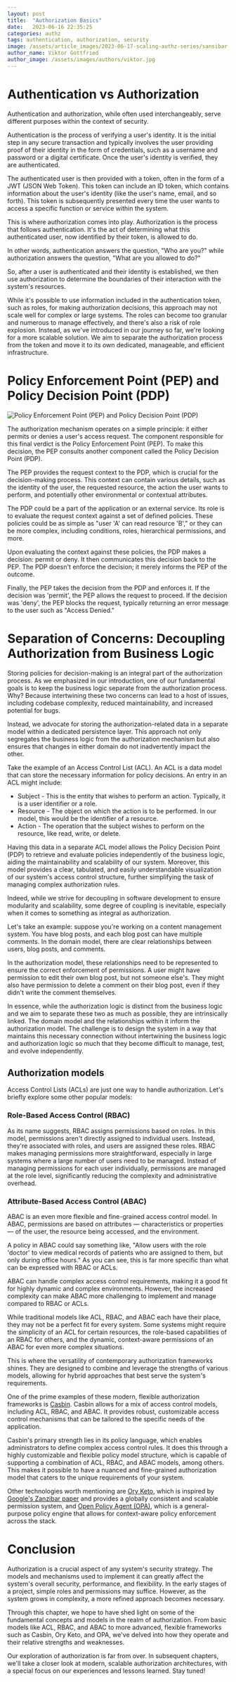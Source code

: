 ```yaml
---
layout: post
title:  "Authorization Basics"
date:   2023-06-16 22:35:25
categories: authz
tags: authentication, authorization, security
image: /assets/article_images/2023-06-17-scaling-authz-series/sansibar.jpg
author_name: Viktor Gottfried
author_image: /assets/images/authors/viktor.jpg
---
```


# Authentication vs Authorization
Authentication and authorization, while often used interchangeably, serve different purposes within the context of security.

Authentication is the process of verifying a user's identity. It is the initial step in any secure transaction and typically involves the user providing proof of their identity in the form of credentials, such as a username and password or a digital certificate. Once the user's identity is verified, they are authenticated.

The authenticated user is then provided with a token, often in the form of a JWT (JSON Web Token). This token can include an ID token, which contains information about the user's identity (like the user's name, email, and so forth). This token is subsequently presented every time the user wants to access a specific function or service within the system.

This is where authorization comes into play. Authorization is the process that follows authentication. It's the act of determining what this authenticated user, now identified by their token, is allowed to do.

In other words, authentication answers the question, "Who are you?" while authorization answers the question, "What are you allowed to do?"

So, after a user is authenticated and their identity is established, we then use authorization to determine the boundaries of their interaction with the system's resources.

While it's possible to use information included in the authentication token, such as roles, for making authorization decisions, this approach may not scale well for complex or large systems. The roles can become too granular and numerous to manage effectively, and there's also a risk of role explosion. Instead, as we've introduced in our journey so far, we're looking for a more scalable solution. We aim to separate the authorization process from the token and move it to its own dedicated, manageable, and efficient infrastructure.

# Policy Enforcement Point (PEP) and Policy Decision Point (PDP)

![Policy Enforcement Point (PEP) and Policy Decision Point (PDP)](/assets/article_images/2023-06-22-authz-basics/pep-pdp.svg "PEP and PDP")

The authorization mechanism operates on a simple principle: it either permits or denies a user's access request. The component responsible for this final verdict is the Policy Enforcement Point (PEP). To make this decision, the PEP consults another component called the Policy Decision Point (PDP).

The PEP provides the request context to the PDP, which is crucial for the decision-making process. This context can contain various details, such as the identity of the user, the requested resource, the action the user wants to perform, and potentially other environmental or contextual attributes.

The PDP could be a part of the application or an external service. Its role is to evaluate the request context against a set of defined policies. These policies could be as simple as "user 'A' can read resource 'B'," or they can be more complex, including conditions, roles, hierarchical permissions, and more.

Upon evaluating the context against these policies, the PDP makes a decision: permit or deny. It then communicates this decision back to the PEP. The PDP doesn't enforce the decision; it merely informs the PEP of the outcome.

Finally, the PEP takes the decision from the PDP and enforces it. If the decision was 'permit', the PEP allows the request to proceed. If the decision was 'deny', the PEP blocks the request, typically returning an error message to the user such as "Access Denied."

# Separation of Concerns: Decoupling Authorization from Business Logic

Storing policies for decision-making is an integral part of the authorization process. As we emphasized in our introduction, one of our fundamental goals is to keep the business logic separate from the authorization process. Why? Because intertwining these two concerns can lead to a host of issues, including codebase complexity, reduced maintainability, and increased potential for bugs.

Instead, we advocate for storing the authorization-related data in a separate model within a dedicated persistence layer. This approach not only segregates the business logic from the authorization mechanism but also ensures that changes in either domain do not inadvertently impact the other.

Take the example of an Access Control List (ACL). An ACL is a data model that can store the necessary information for policy decisions. An entry in an ACL might include:

 * Subject - This is the entity that wishes to perform an action. Typically, it is a user identifier or a role.
 * Resource - The object on which the action is to be performed. In our model, this would be the identifier of a resource.
 * Action - The operation that the subject wishes to perform on the resource, like read, write, or delete.

Having this data in a separate ACL model allows the Policy Decision Point (PDP) to retrieve and evaluate policies independently of the business logic, aiding the maintainability and scalability of our system. Moreover, this model provides a clear, tabulated, and easily understandable visualization of our system's access control structure, further simplifying the task of managing complex authorization rules.

Indeed, while we strive for decoupling in software development to ensure modularity and scalability, some degree of coupling is inevitable, especially when it comes to something as integral as authorization.

Let's take an example: suppose you're working on a content management system. You have blog posts, and each blog post can have multiple comments. In the domain model, there are clear relationships between users, blog posts, and comments.

In the authorization model, these relationships need to be represented to ensure the correct enforcement of permissions. A user might have permission to edit their own blog post, but not someone else's. They might also have permission to delete a comment on their blog post, even if they didn't write the comment themselves.

In essence, while the authorization logic is distinct from the business logic and we aim to separate these two as much as possible, they are intrinsically linked. The domain model and the relationships within it inform the authorization model. The challenge is to design the system in a way that maintains this necessary connection without intertwining the business logic and authorization logic so much that they become difficult to manage, test, and evolve independently.

## Authorization models

Access Control Lists (ACLs) are just one way to handle authorization. Let's briefly explore some other popular models:

### Role-Based Access Control (RBAC)

As its name suggests, RBAC assigns permissions based on roles. In this model, permissions aren't directly assigned to individual users. Instead, they're associated with roles, and users are assigned these roles. RBAC makes managing permissions more straightforward, especially in large systems where a large number of users need to be managed. Instead of managing permissions for each user individually, permissions are managed at the role level, significantly reducing the complexity and administrative overhead.

### Attribute-Based Access Control (ABAC)

ABAC is an even more flexible and fine-grained access control model. In ABAC, permissions are based on attributes — characteristics or properties — of the user, the resource being accessed, and the environment.

A policy in ABAC could say something like, "Allow users with the role 'doctor' to view medical records of patients who are assigned to them, but only during office hours." As you can see, this is far more specific than what can be expressed with RBAC or ACLs.

ABAC can handle complex access control requirements, making it a good fit for highly dynamic and complex environments. However, the increased complexity can make ABAC more challenging to implement and manage compared to RBAC or ACLs.


While traditional models like ACL, RBAC, and ABAC each have their place, they may not be a perfect fit for every system. Some systems might require the simplicity of an ACL for certain resources, the role-based capabilities of an RBAC for others, and the dynamic, context-aware permissions of an ABAC for even more complex situations.

This is where the versatility of contemporary authorization frameworks shines. They are designed to combine and leverage the strengths of various models, allowing for hybrid approaches that best serve the system's requirements.

One of the prime examples of these modern, flexible authorization frameworks is [Casbin](https://casbin.org/). Casbin allows for a mix of access control models, including ACL, RBAC, and ABAC. It provides robust, customizable access control mechanisms that can be tailored to the specific needs of the application.

Casbin's primary strength lies in its policy language, which enables administrators to define complex access control rules. It does this through a highly customizable and flexible policy model structure, which is capable of supporting a combination of ACL, RBAC, and ABAC models, among others. This makes it possible to have a nuanced and fine-grained authorization model that caters to the unique requirements of your system.

Other technologies worth mentioning are [Ory Keto](https://www.ory.sh/keto/), which is inspired by [Google's Zanzibar paper](https://research.google/pubs/pub48190/) and provides a globally consistent and scalable permission system, and [Open Policy Agent (OPA)](https://www.openpolicyagent.org/), which is a general-purpose policy engine that allows for context-aware policy enforcement across the stack.

# Conclusion

Authorization is a crucial aspect of any system's security strategy. The models and mechanisms used to implement it can greatly affect the system's overall security, performance, and flexibility. In the early stages of a project, simple roles and permissions may suffice. However, as the system grows in complexity, a more refined approach becomes necessary.

Through this chapter, we hope to have shed light on some of the fundamental concepts and models in the realm of authorization. From basic models like ACL, RBAC, and ABAC to more advanced, flexible frameworks such as Casbin, Ory Keto, and OPA, we've delved into how they operate and their relative strengths and weaknesses.

Our exploration of authorization is far from over. In subsequent chapters, we'll take a closer look at modern, scalable authorization architectures, with a special focus on our experiences and lessons learned. Stay tuned!